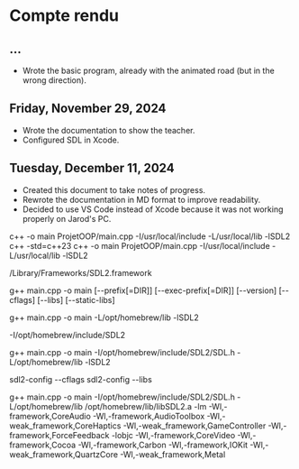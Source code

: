 # Compte rendu
## ...
- Wrote the basic program, already with the animated road (but in the wrong direction).

## Friday, November 29, 2024
- Wrote the documentation to show the teacher.
- Configured SDL in Xcode.

## Tuesday, December 11, 2024
- Created this document to take notes of progress.
- Rewrote the documentation in MD format to improve readability.
- Decided to use VS Code instead of Xcode because it was not working properly on Jarod's PC.




c++ -o main ProjetOOP/main.cpp -I/usr/local/include -L/usr/local/lib -lSDL2
c++ -std=c++23 c++ -o main ProjetOOP/main.cpp -I/usr/local/include -L/usr/local/lib -lSDL2

/Library/Frameworks/SDL2.framework


g++ main.cpp -o main [--prefix[=DIR]] [--exec-prefix[=DIR]] [--version] [--cflags] [--libs] [--static-libs]

g++ main.cpp -o main -L/opt/homebrew/lib -lSDL2

-I/opt/homebrew/include/SDL2

g++ main.cpp -o main -I/opt/homebrew/include/SDL2/SDL.h -L/opt/homebrew/lib -lSDL2


sdl2-config --cflags
sdl2-config --libs


g++ main.cpp -o main -I/opt/homebrew/include/SDL2/SDL.h -L/opt/homebrew/lib /opt/homebrew/lib/libSDL2.a -lm -Wl,-framework,CoreAudio -Wl,-framework,AudioToolbox -Wl,-weak_framework,CoreHaptics -Wl,-weak_framework,GameController -Wl,-framework,ForceFeedback -lobjc -Wl,-framework,CoreVideo -Wl,-framework,Cocoa -Wl,-framework,Carbon -Wl,-framework,IOKit -Wl,-weak_framework,QuartzCore -Wl,-weak_framework,Metal